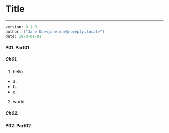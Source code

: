 # Title
---
```meta
version: 0.1.0
author: ["Jane Doe<jane.doe@noreply.local>"]
date: 1970-01-01
```


#### P01. Part01
##### Ch01. 
1. hello
- a.
- b.
- c.

2. world

##### Ch02. 


#### P02. Part02
